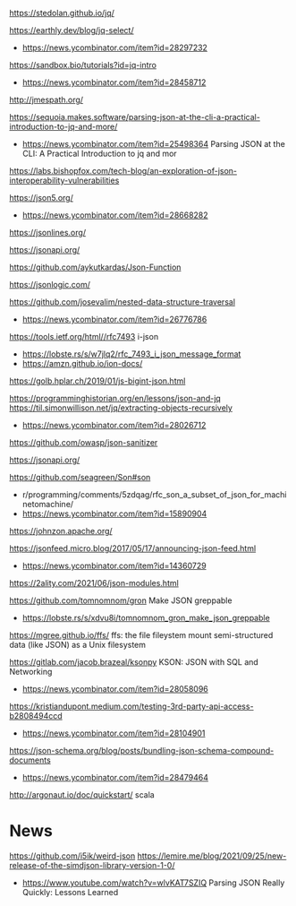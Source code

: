 https://stedolan.github.io/jq/

https://earthly.dev/blog/jq-select/
* https://news.ycombinator.com/item?id=28297232

https://sandbox.bio/tutorials?id=jq-intro
* https://news.ycombinator.com/item?id=28458712

http://jmespath.org/

https://sequoia.makes.software/parsing-json-at-the-cli-a-practical-introduction-to-jq-and-more/
 *  https://news.ycombinator.com/item?id=25498364 Parsing JSON at the CLI: A Practical Introduction to jq and mor

https://labs.bishopfox.com/tech-blog/an-exploration-of-json-interoperability-vulnerabilities

https://json5.org/
* https://news.ycombinator.com/item?id=28668282

https://jsonlines.org/

https://jsonapi.org/

https://github.com/aykutkardas/Json-Function

https://jsonlogic.com/

https://github.com/josevalim/nested-data-structure-traversal
* https://news.ycombinator.com/item?id=26776786

https://tools.ietf.org/html//rfc7493 i-json
* https://lobste.rs/s/w7jlq2/rfc_7493_i_json_message_format
* https://amzn.github.io/ion-docs/

https://golb.hplar.ch/2019/01/js-bigint-json.html

https://programminghistorian.org/en/lessons/json-and-jq
https://til.simonwillison.net/jq/extracting-objects-recursively
* https://news.ycombinator.com/item?id=28026712

https://github.com/owasp/json-sanitizer

https://jsonapi.org/

https://github.com/seagreen/Son#son
* r/programming/comments/5zdqag/rfc_son_a_subset_of_json_for_machinetomachine/
* https://news.ycombinator.com/item?id=15890904

https://johnzon.apache.org/

https://jsonfeed.micro.blog/2017/05/17/announcing-json-feed.html
* https://news.ycombinator.com/item?id=14360729

https://2ality.com/2021/06/json-modules.html

https://github.com/tomnomnom/gron Make JSON greppable
* https://lobste.rs/s/xdvu8i/tomnomnom_gron_make_json_greppable

https://mgree.github.io/ffs/
ffs: the file fileystem
mount semi-structured data (like JSON) as a Unix filesystem

https://gitlab.com/jacob.brazeal/ksonpy KSON: JSON with SQL and Networking
* https://news.ycombinator.com/item?id=28058096

https://kristiandupont.medium.com/testing-3rd-party-api-access-b2808494ccd
* https://news.ycombinator.com/item?id=28104901

https://json-schema.org/blog/posts/bundling-json-schema-compound-documents
* https://news.ycombinator.com/item?id=28479464

http://argonaut.io/doc/quickstart/ scala

# News
https://github.com/i5ik/weird-json
https://lemire.me/blog/2021/09/25/new-release-of-the-simdjson-library-version-1-0/
* https://www.youtube.com/watch?v=wlvKAT7SZIQ Parsing JSON Really Quickly: Lessons Learned





